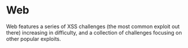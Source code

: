 # Web

Web features a series of XSS challenges (the most common exploit out there) increasing in difficulty, and a collection of challenges focusing on other popular exploits. 
